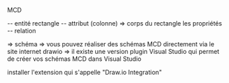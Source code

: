 MCD 

-- entité rectangle 
-- attribut (colonne) => corps du rectangle les propriétés
-- relation 

=> schéma 
=> vous pouvez réaliser des schémas MCD directement via le site internet drawio 
=> il existe une version plugin Visual Studio qui permet de créer vos schémas MCD dans Visual Studio  

installer l'extension qui s'appelle "Draw.io Integration"